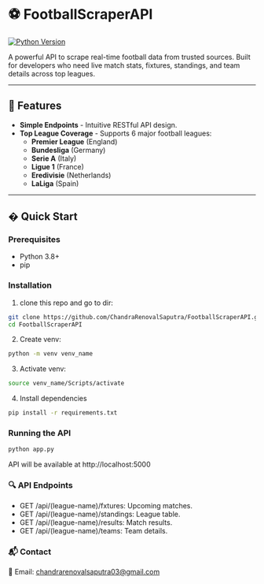 # ⚽ FootballScraperAPI 

[![Python Version](https://img.shields.io/badge/python-3.8%2B-blue)](https://python.org)

A powerful API to scrape real-time football data from trusted sources. Built for developers who need live match stats, fixtures, standings, and team details across top leagues.

---

## 🌟 Features

- **Simple Endpoints** - Intuitive RESTful API design.
- **Top League Coverage** - Supports 6 major football leagues:
  - **Premier League** (England)
  - **Bundesliga** (Germany)
  - **Serie A** (Italy)
  - **Ligue 1** (France)
  - **Eredivisie** (Netherlands)
  - **LaLiga** (Spain)

---

## � Quick Start

### Prerequisites
- Python 3.8+
- pip

### Installation
1. clone this repo and go to dir:
```bash
git clone https://github.com/ChandraRenovalSaputra/FootballScraperAPI.git
cd FootballScraperAPI
```

2. Create venv:
```bash
python -m venv venv_name
```

3. Activate venv:
```bash
source venv_name/Scripts/activate
```

4. Install dependencies
```bash
pip install -r requirements.txt
```

### Running the API
```bash
python app.py
```
API will be available at http://localhost:5000

### 🔍 API Endpoints 

* GET /api/(league-name)/fxtures: Upcoming matches.
* GET /api/(league-name)/standings: League table.
* GET /api/(league-name)/results: Match results.
* GET /api/(league-name)/teams: Team details.

### 📬 Contact
📧 Email: chandrarenovalsaputra03@gmail.com
